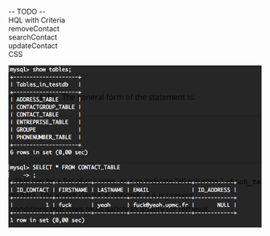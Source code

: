 -- TODO --<br />
 HQL with Criteria<br />
 removeContact<br />
 searchContact<br />
 updateContact<br />
 CSS<br />



[![CardWatch Galerie Image](https://github.com/nsalleron/CODEL-GestionnaireDeContact/blob/master/.images/01.png?raw=true)](https://www.youtube.com/watch?v=dQw4w9WgXcQ )
